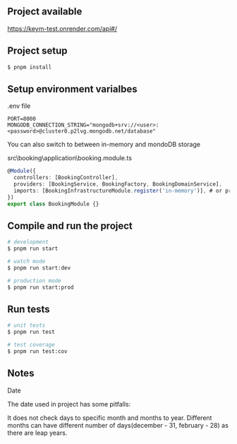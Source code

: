 ## Project available

https://keym-test.onrender.com/api#/

## Project setup

```bash
$ pnpm install
```

## Setup environment varialbes

.env file

```text
PORT=8000
MONGODB_CONNECTION_STRING="mongodb+srv://<user>:<password>@cluster0.p2lvg.mongodb.net/database"
```

You can also switch to between in-memory and mondoDB storage

src\booking\application\booking.module.ts

```ts
@Module({
  controllers: [BookingController],
  providers: [BookingService, BookingFactory, BookingDomainService],
  imports: [BookingInfrastructureModule.register('in-memory')], # or prisma
})
export class BookingModule {}
```

## Compile and run the project

```bash
# development
$ pnpm run start

# watch mode
$ pnpm run start:dev

# production mode
$ pnpm run start:prod
```

## Run tests

```bash
# unit tests
$ pnpm run test

# test coverage
$ pnpm run test:cov
```

## Notes

Date

The date used in project has some pitfalls:

It does not check days to specific month and months to year. Different months can have different number of days(december - 31, february - 28) as there are leap years.
